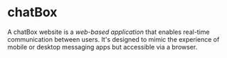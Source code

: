 # chatBox
A chatBox website is a <i>web-based application</i> that enables real-time communication between users. It's designed to mimic the experience of mobile or desktop messaging apps but accessible via a browser.

